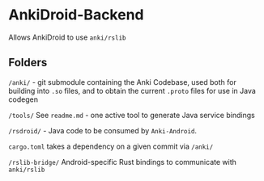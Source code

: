 # AnkiDroid-Backend

Allows AnkiDroid to use `anki/rslib`

## Folders

`/anki/` - git submodule containing the Anki Codebase, used both for building into `.so` files, and to obtain the current `.proto` files for use in Java codegen

`/tools/` See `readme.md` - one active tool to generate Java service bindings

`/rsdroid/` - Java code to be consumed by `Anki-Android`.

`cargo.toml` takes a dependency on a given commit via  `/anki/`

`/rslib-bridge/` Android-specific Rust bindings to communicate with `anki/rslib`
